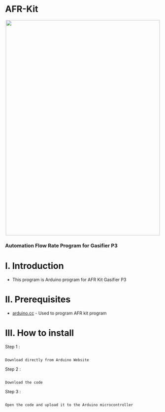 # AFR-Kit


<p align="center">
  <img width="500" height="700" src="https://user-images.githubusercontent.com/47783115/155862025-32eeb4c7-838c-4fec-bad2-f06ecbb56b7d.jpeg">
</p>

### Automation Flow Rate Program for Gasifier P3 

# I. Introduction
* This program is Arduino program for AFR Kit Gasifier P3

# II. Prerequisites

* [arduino.cc](https://www.arduino.cc) - Used to program AFR kit program 

# III. How to install 

Step 1 :

```

Download directly from Arduino Website

```

Step 2 :

```

Download the code 

```

Step 3 :

```

Open the code and upload it to the Arduino microcontroller

```
